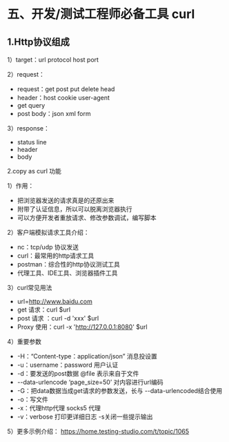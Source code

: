 # 五、开发/测试工程师必备工具 curl
## 1.Http协议组成 

1）target：url protocol host port

2）request：
- request：get  post put delete head
- header：host  cookie user-agent
- get query
- post body：json xml form

3）response：
- status line
- header
- body

2.copy as curl 功能

1）作用：
- 把浏览器发送的请求真是的还原出来
- 附带了认证信息，所以可以脱离浏览器执行
- 可以方便开发者重放请求、修改参数调试，编写脚本

2）客户端模拟请求工具介绍：
- nc：tcp/udp 协议发送
- curl：最常用的http请求工具
- postman：综合性的http协议测试工具
- 代理工具、IDE工具、浏览器插件工具

3）curl常见用法
- url=http://www.baidu.com
- get 请求：curl $url
- post 请求 ：curl -d 'xxx' $url
- Proxy 使用：curl -x 'http://127.0.0.1:8080' $url

4）重要参数
- -H：“Content-type：application/json” 消息投设置
- -u：username：password 用户认证
- -d：要发送的post数据 @file 表示来自于文件
- --data-urlencode ‘page_size=50’ 对内容进行url编码
- -G：把data数据当成get请求的参数发送，长与 --data-urlencoded结合使用
- -o：写文件
- -x：代理http代理  socks5 代理
- -v：verbose 打印更详细日志  -s关闭一些提示输出

5）更多示例介绍：
https://home.testing-studio.com/t/topic/1065

